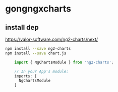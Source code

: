 # gongngxcharts

## install dep

https://valor-software.com/ng2-charts/next/

```bash
npm install --save ng2-charts
npm install --save chart.js
```

```ts
    import { NgChartsModule } from 'ng2-charts';

    // In your App's module:
    imports: [
      NgChartsModule
    ]
```